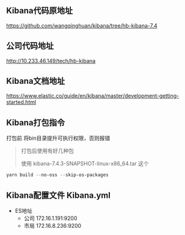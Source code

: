 ## Kibana代码原地址 

https://github.com/wangqinghuan/kibana/tree/hb-kibana-7.4

## 公司代码地址

http://10.233.46.149/tech/hb-kibana



## Kibana文档地址

https://www.elastic.co/guide/en/kibana/master/development-getting-started.html

## Kibana打包指令
打包前 将bin目录提升可执行权限，否则报错
> 打包后使用有好几种包
>
> 使用 kibana-7.4.3-SNAPSHOT-linux-x86_64.tar 这个

```powershell
yarn build --no-oss --skip-os-packages
```


## Kibana配置文件 Kibana.yml

- ES地址
  - 公司 172.16.1.191:9200  
  - 市局 172.16.8.236:9200 